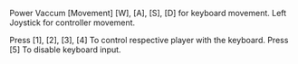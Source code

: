Power Vaccum
[Movement]
[W], [A], [S], [D] for keyboard movement.
Left Joystick for controller movement.

Press [1], [2], [3], [4] To control respective player with the keyboard.
Press [5] To disable keyboard input.